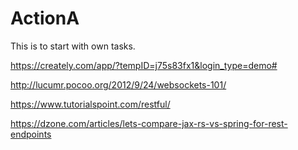 # ActionA
This is to start with own tasks.


https://creately.com/app/?tempID=j75s83fx1&login_type=demo#

http://lucumr.pocoo.org/2012/9/24/websockets-101/

https://www.tutorialspoint.com/restful/

https://dzone.com/articles/lets-compare-jax-rs-vs-spring-for-rest-endpoints
